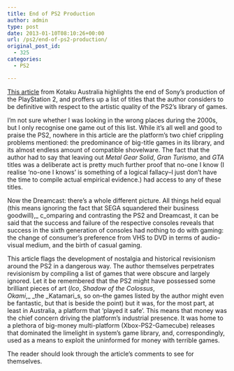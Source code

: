 ```yaml
---
title: End of PS2 Production
author: admin
type: post
date: 2013-01-10T08:10:26+00:00
url: /ps2/end-of-ps2-production/
original_post_id:
  - 325
categories:
  - PS2

---
```

[This article][1] from Kotaku Australia highlights the end of Sony&#8217;s production of the PlayStation 2, and proffers up a list of titles that the author considers to be definitive with respect to the artistic quality of the PS2&#8217;s library of games.

I&#8217;m not sure whether I was looking in the wrong places during the 2000s, but I only recognise one game out of this list. While it&#8217;s all well and good to praise the PS2, nowhere in this article are the platform&#8217;s two chief crippling problems mentioned: the predominance of big-title games in its library, and its almost endless amount of compatible shovelware. The fact that the author had to say that leaving out _Metal Gear Solid_, _Gran Turismo_, and _GTA_ titles was a deliberate act is pretty much further proof that no-one I know (I realise &#8216;no-one I knows&#8217; is something of a logical fallacy&#8211;I just don&#8217;t have the time to compile actual empirical evidence.) had access to any of these titles.

Now the Dreamcast: there&#8217;s a whole different picture. All things held equal (this means ignoring the fact that SEGA squandered their business goodwill),_ c_omparing and contrasting the PS2 and Dreamcast, it can be said that the success and failure of the respective consoles reveals that success in the sixth generation of consoles had nothing to do with gaming: the change of consumer&#8217;s preference from VHS to DVD in terms of audio-visual medium, and the birth of casual gaming.

This article flags the development of nostalgia and historical revisionism around the PS2 in a dangerous way. The author themselves perpetrates revisionism by compiling a list of games that were obscure and largely ignored. Let it be remembered that the PS2 might have possessed some brilliant pieces of art (_Ico_, _Shadow of the Colossus_, _Okami_,_ _the _Katamari_s, so on&#8211;the games listed by the author might even be fantastic, but that is beside the point) but it was, for the most part, at least in Australia, a platform that &#8216;played it safe&#8217;. This means that money was the chief concern driving the platform&#8217;s industrial presence. It was home to a plethora of big-money multi-platform (Xbox-PS2-Gamecube) releases that dominated the limelight in system&#8217;s game library, and, correspondingly, used as a means to exploit the uninformed for money with terrible games.

The reader should look through the article&#8217;s comments to see for themselves.

 [1]: http://www.kotaku.com.au/2013/01/these-were-my-eight-favourite-ps2-games/